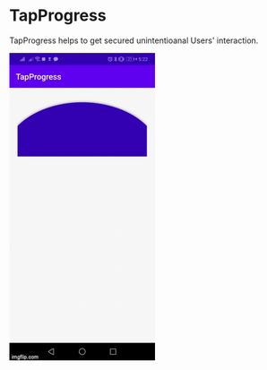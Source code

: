 # TapProgress
TapProgress helps to get secured unintentioanal Users' interaction.

![](tap-progress.gif)
